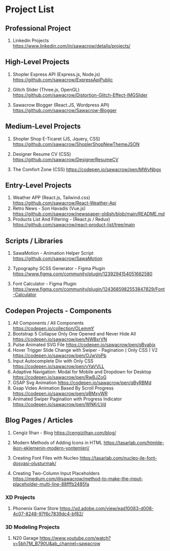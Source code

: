 # Project List

## Professional Project

1) Linkedin Projects
https://www.linkedin.com/in/sawacrow/details/projects/



## High-Level Projects

1) Shopler Express API (Express.js, Node.js)
https://github.com/sawacrow/ExpressApiPublic

2) Glitch Slider (Three.js, OpenGL)
https://github.com/sawacrow/Distortion-Glitch-Effect-IMGSlider

3) Sawacrow Blogger (React.JS, Wordpress API)
https://github.com/sawacrow/Sawacrow-Blogger

## Medium-Level Projects

1) Shopler Shop E-Ticaret (JS, Jquery, CSS)
https://github.com/sawacrow/ShoplerShopNewThemeJSON

2) Designer Resume CV (CSS)
https://github.com/sawacrow/DesignerResumeCV

3) The Comfort Zone (CSS)
https://codepen.io/sawacrow/pen/MWvNbgx



## Entry-Level Projects

1) Weather APP (React.js, Tailwind.css)
https://github.com/sawacrow/React-Weather-Api
2) Retro News - Son Havadis (Vue.js)
https://github.com/sawacrow/newspaper-oldish/blob/main/README.md
3) Products List And Filtering - (React.js / Redux)
https://github.com/sawacrow/react-product-list/tree/main

## Scripts / Libraries

1) SawaMotion - Animation Helper Script
https://github.com/sawacrow/SawaMotion

2) Typography SCSS Generator - Figma Plugin
https://www.figma.com/community/plugin/1239294154051662580

3) Font Calculator - Figma Plugin
https://www.figma.com/community/plugin/1243685982553847829/Font-Calculator

## Codepen Projects - Components

1) All Components / All Components
https://codepen.io/collection/OLemmY
2) Bootstrap 5 Collapse Only One Opened and Never Hide All
https://codepen.io/sawacrow/pen/NWBxrVN
3) Pulse Animated SVG File
https://codepen.io/sawacrow/pen/qByabjx
4) Hover Trigger Slide Change with Swiper  - Pagination ( Only CSS ) V2
https://codepen.io/sawacrow/pen/OJwVoPb
5) Input Autocomplete Div with Only CSS
https://codepen.io/sawacrow/pen/vYaVVLL
6) Adaptive Navigation: Modal  for Mobile  and  Dropdown for Desktop
https://codepen.io/sawacrow/pen/RwBJZoG
7) GSAP Svg Animation
https://codepen.io/sawacrow/pen/qByRBMd
8) Gsap Video Animation Based By Scroll Progress
https://codepen.io/sawacrow/pen/qBMxyWR
9) Animated Swiper Pagination with Progress Indicator
https://codepen.io/sawacrow/pen/WNKrLVd

## Blog Pages / Articles

1) Cengiz İlhan - Blog
https://cengizilhan.com/blog/

2) Modern Methods of Adding Icons in HTML
https://tasarlab.com/htmlde-ikon-eklemenin-modern-yontemleri/

3) Creating Font Files with Nucleo
https://tasarlab.com/nucleo-ile-font-dosyasi-olusturmak/

4) Creating Two-Column Input Placeholders
https://medium.com/@sawacrow/method-to-make-the-input-placeholder-multi-line-88fffb2485fa

### XD Projects
1) Phonenix Game Store https://xd.adobe.com/view/ead10083-d008-4c07-8248-97f6c7839dc4-bf82/

### 3D Modeling Projects
1) N20 Garage https://www.youtube.com/watch?v=5bh7M_B790U&ab_channel=sawacrow

